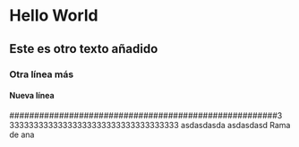# Hello World
## Este es otro texto añadido
### Otra línea más
#### Nueva línea
######################################################3
33333333333333333333333333333333333
asdasdasda
asdasdasd
Rama de ana